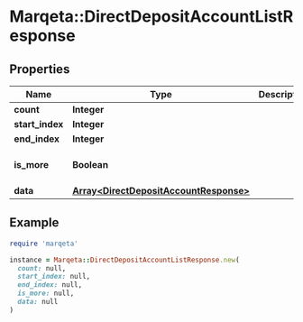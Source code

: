 # Marqeta::DirectDepositAccountListResponse

## Properties

| Name | Type | Description | Notes |
| ---- | ---- | ----------- | ----- |
| **count** | **Integer** |  | [optional] |
| **start_index** | **Integer** |  | [optional] |
| **end_index** | **Integer** |  | [optional] |
| **is_more** | **Boolean** |  | [optional][default to false] |
| **data** | [**Array&lt;DirectDepositAccountResponse&gt;**](DirectDepositAccountResponse.md) |  | [optional] |

## Example

```ruby
require 'marqeta'

instance = Marqeta::DirectDepositAccountListResponse.new(
  count: null,
  start_index: null,
  end_index: null,
  is_more: null,
  data: null
)
```

